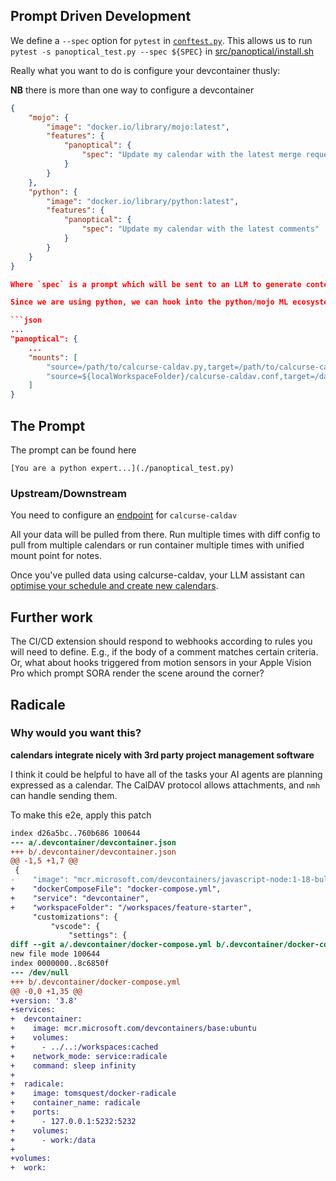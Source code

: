 ## Prompt Driven Development

We define a `--spec` option for `pytest` in [`conftest.py`](./conftest.py). This allows us to run `pytest -s panoptical_test.py --spec ${SPEC}` in [src/panoptical/install.sh](./src/panoptical/install.sh)


Really what you want to do is configure your devcontainer thusly:

__NB__ there is more than one way to configure a devcontainer

```json
{
    "mojo": {
        "image": "docker.io/library/mojo:latest",
        "features": {
            "panoptical": {
                "spec": "Update my calendar with the latest merge requests"
            }
        }
    },
    "python": {
        "image": "docker.io/library/python:latest",
        "features": {
            "panoptical": {
                "spec": "Update my calendar with the latest comments"
            }
        }
    }
}

Where `spec` is a prompt which will be sent to an LLM to generate content/code.

Since we are using python, we can hook into the python/mojo ML ecosystem. If you configure your devcontainer with `mounts`, you can "trick" calcurse-caldav.py to running as a mojo script. (This assumes you're running in a container with `mojo` available)

```json
...
"panoptical": {
    ...
    "mounts": [
        "source=/path/to/calcurse-caldav.py,target=/path/to/calcurse-caldav.mojo,type=bind,consistency=cached",
        "source=${localWorkspaceFolder}/calcurse-caldav.conf,target=/data,type=bind,consistency=cached"
    ]
}
```

## The Prompt

The prompt can be found here

```
[You are a python expert...](./panoptical_test.py)
```

### Upstream/Downstream

You need to configure an [endpoint](https://gitlab.com/public-rant/feature-starter/-/blob/main/test/panoptical/config.sample?ref_type=heads#L16-20) for `calcurse-caldav`

All your data will be pulled from there. Run multiple times with diff config to pull from multiple calendars or run container multiple times with unified mount point for notes.

Once you've pulled data using calcurse-caldav, your LLM assistant can [optimise your schedule and create new calendars](./pan_optical_test.py).


## Further work

The CI/CD extension should respond to webhooks according to rules you will need to define. E.g., if the body of a comment matches certain criteria. Or, what about hooks triggered from motion sensors in your Apple Vision Pro which prompt SORA render the scene around the corner?


## Radicale

### Why would you want this?

__calendars integrate nicely with 3rd party project management software__

I think it could be helpful to have all of the tasks your AI agents are planning expressed as a calendar. The CalDAV protocol allows attachments, and `nmh` can handle sending them.

To make this e2e, apply this patch

```diff
index d26a5bc..760b686 100644
--- a/.devcontainer/devcontainer.json
+++ b/.devcontainer/devcontainer.json
@@ -1,5 +1,7 @@
 {
-    "image": "mcr.microsoft.com/devcontainers/javascript-node:1-18-bullseye",
+    "dockerComposeFile": "docker-compose.yml",
+    "service": "devcontainer",
+    "workspaceFolder": "/workspaces/feature-starter",
     "customizations": {
         "vscode": {
             "settings": {
diff --git a/.devcontainer/docker-compose.yml b/.devcontainer/docker-compose.yml
new file mode 100644
index 0000000..8c6850f
--- /dev/null
+++ b/.devcontainer/docker-compose.yml
@@ -0,0 +1,35 @@
+version: '3.8'
+services:
+  devcontainer:
+    image: mcr.microsoft.com/devcontainers/base:ubuntu
+    volumes:
+      - ../..:/workspaces:cached
+    network_mode: service:radicale
+    command: sleep infinity
+
+  radicale:
+    image: tomsquest/docker-radicale
+    container_name: radicale
+    ports:
+      - 127.0.0.1:5232:5232
+    volumes:
+      - work:/data
+
+volumes:
+  work:
```
